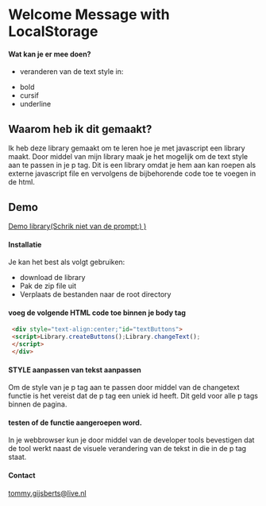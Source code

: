 # Welcome Message with LocalStorage

#### Wat kan je er mee doen?

- veranderen van de text style in:
* bold
* cursif
* underline

## Waarom heb ik dit gemaakt?

Ik heb deze library gemaakt om te leren hoe je met javascript een library maakt. 
Door middel van mijn library maak je het mogelijk om de text style aan te passen in je p tag.
Dit is een library omdat je hem aan kan roepen als externe javascript file en vervolgens de bijbehorende code toe te voegen in de html.


## Demo

[Demo library(Schrik niet van de prompt:) )](http://www.tommygijsberts.nl/portfoliodp/frameworks.html)

#### Installatie

Je kan het best als volgt gebruiken:
* download de library
* Pak de zip file uit
* Verplaats de bestanden naar de root directory

#### voeg de volgende HTML code toe binnen je body tag 

```HTML
 <div style="text-align:center;"id="textButtons">
 <script>Library.createButtons();Library.changeText();
 </script>
 </div>
```

#### STYLE aanpassen van tekst aanpassen

Om de style van je p tag aan te passen door middel van de changetext functie is het vereist dat de p tag een uniek id heeft. Dit geld voor alle p tags binnen de pagina.

#### testen of de functie aangeroepen word.

In je webbrowser kun je door middel van de developer tools bevestigen dat de tool werkt naast de visuele verandering van de tekst in die in de p tag staat.

#### Contact

tommy.gijsberts@live.nl



